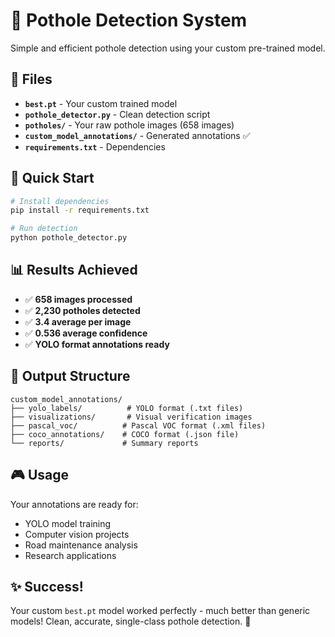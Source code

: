 # 🎯 Pothole Detection System

Simple and efficient pothole detection using your custom pre-trained model.

## 📁 Files

- **`best.pt`** - Your custom trained model
- **`pothole_detector.py`** - Clean detection script  
- **`potholes/`** - Your raw pothole images (658 images)
- **`custom_model_annotations/`** - Generated annotations ✅
- **`requirements.txt`** - Dependencies

## 🚀 Quick Start

```bash
# Install dependencies
pip install -r requirements.txt

# Run detection
python pothole_detector.py
```

## 📊 Results Achieved

- ✅ **658 images processed**
- ✅ **2,230 potholes detected** 
- ✅ **3.4 average per image**
- ✅ **0.536 average confidence**
- ✅ **YOLO format annotations ready**

## 📁 Output Structure

```
custom_model_annotations/
├── yolo_labels/          # YOLO format (.txt files)
├── visualizations/       # Visual verification images  
├── pascal_voc/          # Pascal VOC format (.xml files)
├── coco_annotations/    # COCO format (.json file)
└── reports/             # Summary reports
```

## 🎮 Usage

Your annotations are ready for:
- YOLO model training
- Computer vision projects
- Road maintenance analysis
- Research applications

## ✨ Success!

Your custom `best.pt` model worked perfectly - much better than generic models!
Clean, accurate, single-class pothole detection. 🎉